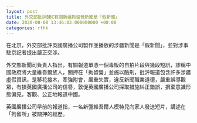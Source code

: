 ```yaml
---
layout: post
title: 外交部批評BBC有關新疆拘留營新聞是「假新聞」
date: 2020-08-08 13:46:03.000000000 +08:00
categories: rthk
---
```


在北京，外交部批評英國廣播公司製作並播放的涉疆新聞是「假新聞」，並對涉事駐京記者提出嚴正交涉。

外交部新聞司負責人指出，有關報道單憑一個毒販的自拍片段與幾段短訊，謬稱中國政府將大量維吾爾族人，關押在「拘留營」並施以酷刑，批評報道包含許多涉疆虛假資訊，是移花接木，牽強附會，嚴重失實，違反新聞職業道德，嚴重誤導觀眾，有損英國廣播公司的信譽，敦促英國廣播公司採取措施糾正錯誤，摒棄意識形態偏見，客觀、公正地報道中國。

英國廣播公司早前的報道指，一名新彊維吾爾人模特兒向家人發送短片，講述在「拘留所」被關押的經歷。
